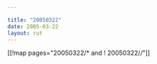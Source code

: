 ```yaml
---

title: "20050322"
date: 2005-03-22
layout: rut
---
```


[[!map pages="20050322/* and ! 20050322/*/*"]]

